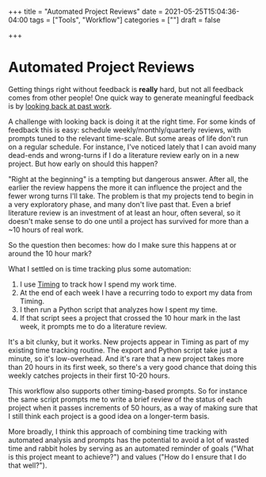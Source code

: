 +++
title = "Automated Project Reviews"
date = 2021-05-25T15:04:36-04:00
tags = ["Tools", "Workflow"]
categories = [""]
draft = false

+++

# Automated Project Reviews

Getting things right without feedback is **really** hard, but not all feedback comes from other people! One quick way to generate meaningful feedback is by [looking back at past work](https://adamjermyn.com/workflow/feedback/).

A challenge with looking back is doing it at the right time. For some kinds of feedback this is easy: schedule weekly/monthly/quarterly reviews, with prompts tuned to the relevant time-scale. But some areas of life don't run on a regular schedule. For instance, I've noticed lately that I can avoid many dead-ends and wrong-turns if I do a literature review early on in a new project. But how early on should this happen?

"Right at the beginning" is a tempting but dangerous answer. After all, the earlier the review happens the more it can influence the project and the fewer wrong turns I'll take. The problem is that my projects tend to begin in a very exploratory phase, and many don't live past that. Even a brief literature review is an investment of at least an hour, often several, so it doesn't make sense to do one until a project has survived for more than a ~10 hours of real work.

So the question then becomes: how do I make sure this happens at or around the 10 hour mark?

What I settled on is time tracking plus some automation:

1. I use [Timing](https://timingapp.com/?lang=en) to track how I spend my work time.
2. At the end of each week I have a recurring todo to export my data from Timing.
3. I then run a Python script that analyzes how I spent my time.
4. If that script sees a project that crossed the 10 hour mark in the last week, it prompts me to do a literature review.

It's a bit clunky, but it works. New projects appear in Timing as part of my existing time tracking routine. The export and Python script take just a minute, so it's low-overhead. And it's rare that a new project takes more than 20 hours in its first week, so there's a very good chance that doing this weekly catches projects in their first 10-20 hours.

This workflow also supports other timing-based prompts. So for instance the same script prompts me to write a brief review of the status of each project when it passes increments of 50 hours, as a way of making sure that I still think each project is a good idea on a longer-term basis.

More broadly, I think this approach of combining time tracking with automated analysis and prompts has the potential to avoid a lot of wasted time and rabbit holes by serving as an automated reminder of goals ("What is this project meant to achieve?") and values ("How do I ensure that I do that well?").
